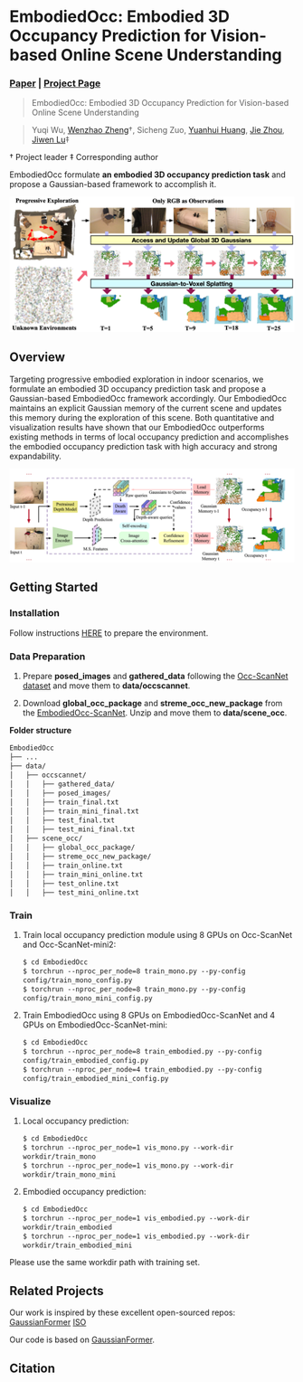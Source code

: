 # EmbodiedOcc: Embodied 3D Occupancy Prediction for Vision-based Online Scene Understanding
### [Paper]()  | [Project Page]() 

> EmbodiedOcc: Embodied 3D Occupancy Prediction for Vision-based Online Scene Understanding

> Yuqi Wu, [Wenzhao Zheng](https://wzzheng.net/)$\dagger$, Sicheng Zuo, [Yuanhui Huang](https://scholar.google.com/citations?hl=zh-CN&user=LKVgsk4AAAAJ), [Jie Zhou](https://scholar.google.com/citations?user=6a79aPwAAAAJ&hl=en&authuser=1), [Jiwen Lu](http://ivg.au.tsinghua.edu.cn/Jiwen_Lu/)$\ddagger$

$\dagger$ Project leader $\ddagger$ Corresponding author

EmbodiedOcc formulate **an embodied 3D occupancy prediction task** and propose a Gaussian-based framework to accomplish it.

![teaser](./assets/teaser_v4.png)

## Overview

Targeting progressive embodied exploration in indoor scenarios, we formulate an embodied 3D occupancy prediction task and propose a Gaussian-based EmbodiedOcc framework accordingly.
Our EmbodiedOcc maintains an explicit Gaussian memory of the current scene and updates this memory during the exploration of this scene.
Both quantitative and visualization results have shown that our EmbodiedOcc outperforms existing methods in terms of local occupancy prediction and accomplishes the embodied occupancy prediction task with high accuracy and strong expandability.

![overview](./assets/Main.png)

## Getting Started

### Installation
Follow instructions [HERE](docs/installation.md) to prepare the environment.

### Data Preparation
1. Prepare **posed_images** and **gathered_data** following the [Occ-ScanNet dataset](https://huggingface.co/datasets/hongxiaoy/OccScanNet) and move them to **data/occscannet**.

2. Download **global_occ_package** and **streme_occ_new_package** from the [EmbodiedOcc-ScanNet](https://huggingface.co/datasets/YkiWu/EmbodiedOcc-ScanNet).
Unzip and move them to **data/scene_occ**.

**Folder structure**
```
EmbodiedOcc
├── ...
├── data/
│   ├── occscannet/
│   │   ├── gathered_data/
│   │   ├── posed_images/
│   │   ├── train_final.txt
│   │   ├── train_mini_final.txt
│   │   ├── test_final.txt
│   │   ├── test_mini_final.txt
│   ├── scene_occ/
│   │   ├── global_occ_package/
│   │   ├── streme_occ_new_package/
│   │   ├── train_online.txt
│   │   ├── train_mini_online.txt
│   │   ├── test_online.txt
│   │   ├── test_mini_online.txt
```

### Train

1. Train local occupancy prediction module using 8 GPUs on Occ-ScanNet and Occ-ScanNet-mini2:
    ```
    $ cd EmbodiedOcc
    $ torchrun --nproc_per_node=8 train_mono.py --py-config config/train_mono_config.py
    $ torchrun --nproc_per_node=8 train_mono.py --py-config config/train_mono_mini_config.py
    ```
2. Train EmbodiedOcc using 8 GPUs on EmbodiedOcc-ScanNet and 4 GPUs on EmbodiedOcc-ScanNet-mini:
    ```
    $ cd EmbodiedOcc
    $ torchrun --nproc_per_node=8 train_embodied.py --py-config config/train_embodied_config.py
    $ torchrun --nproc_per_node=4 train_embodied.py --py-config config/train_embodied_mini_config.py
    ```

### Visualize

1. Local occupancy prediction:
    ```
    $ cd EmbodiedOcc
    $ torchrun --nproc_per_node=1 vis_mono.py --work-dir workdir/train_mono 
    $ torchrun --nproc_per_node=1 vis_mono.py --work-dir workdir/train_mono_mini
    ```

2. Embodied occupancy prediction:
    ```
    $ cd EmbodiedOcc
    $ torchrun --nproc_per_node=1 vis_embodied.py --work-dir workdir/train_embodied
    $ torchrun --nproc_per_node=1 vis_embodied.py --work-dir workdir/train_embodied_mini
    ```

Please use the same workdir path with training set.

## Related Projects

Our work is inspired by these excellent open-sourced repos:
[GaussianFormer](https://github.com/huang-yh/GaussianFormer)
[ISO](https://github.com/hongxiaoy/ISO)

Our code is based on [GaussianFormer](https://github.com/huang-yh/GaussianFormer).

## Citation